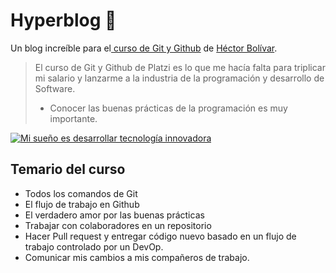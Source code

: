 # Hyperblog 💚
Un blog increíble para el[ curso de Git y Github](https://platzi.com/cursos/git-github/ " curso de Git y Github") de [Héctor Bolívar](https://github.com/HectorB24/hyperblog/blob/main/README.md?plain=1 "Héctor Bolívar").
> El curso de Git y Github de Platzi es lo que me hacía falta para triplicar mi salario y lanzarme a la industria de la programación y desarrollo de Software.
> - Conocer las buenas prácticas de la programación es muy importante.

[![Mi sueño es desarrollar tecnología innovadora](Cohete "Mi sueño es desarrollar tecnología innovadora")](https://i.imgur.com/b1Rebf1.jpg "Mi sueño es desarrollar tecnología innovadora")

## Temario del curso
* Todos los comandos de Git
* El flujo de trabajo en Github
* El verdadero amor por las buenas prácticas
* Trabajar con colaboradores en un repositorio
* Hacer Pull request y entregar código nuevo basado en un flujo de trabajo controlado por un DevOp.
* Comunicar mis cambios a mis compañeros de trabajo.
